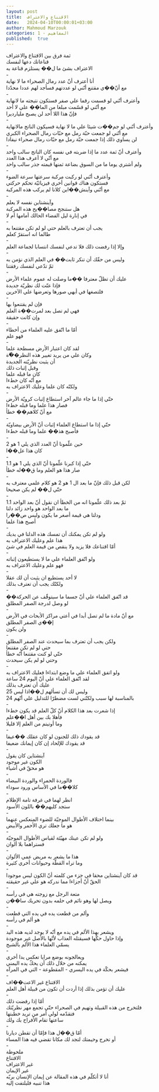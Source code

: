 ```yaml
---
layout: post
title:  الاقتناع والاعتراف
date:   2024-04-10T00:00:01+03:00
author: Mahmoud Marzouk
categories: 1 - المفاهيم
published:  true
---
```

ثمة فرق بين الاقتناع والاعتراف\
قناعاتك دعها لنفسك\
الاعتراف بشئ ما ل�� يستلزم قناعة به\
-\
أنا أعترف أنّ عدد رمال الصحراء ما لا نهاية\
مع أنّ��ي مقتنع أنّني لو عددتهم فسأجد لهم عددا محدّدا\
-\
وأعترف أنّني لو قسمت رقما علي صفر فستكون نتيجته ما لانهاية\
مع أنّني لو قسّمت مبلغا من الما�� علي لا أحد\
فإنّ هذا اللا أحد لن يصبح مليارديرا\
-\
وأعترف أنّني لو جم��ت شيئا علي ما لا نهاية فسيكون الناتج
مالانهاية\
مع أنّني لو جمعت حبّة رمل مع حبّات رمال الصحراء الكبري\
لن يساوي ذلك إذا جمعت حبّة رمل مع حبّات رمال صحراء نيفادا\
-\
وأعترف أنّ ثمة عدد ما إذا ضربته في نفسه كان الناتج سالب
واحد\
مع أنّي لا أعرف هذا العدد\
ولم أشتري يوما ما من السوق بضاعة ثمنها قيمته جذر سالب واحد\
-\
وأعترف أنّني لو ركبت مركبة سرعتها سرعة الضوء\
فستكون هناك قوانين أخري فيزيائيّة تحكم حركتي\
مع أنّني وآينش��اين كلانا لم يركب هذه المركبة\
-\
وآينشتاين نفسه لا يعلم\
هل ستنجح مصا��يح هذه المركبة\
في إنارة ليل الفضاء الحالك أمامها أم لا\
-\
يجب أن تعترف بالعلم حتي لو لم تكن مقتنعا به\
طالما انه استقرّ كعلم\
-\
وإلا إذا رفضت ذلك فلا تدعي لنفسك انتسابا لجماعة العلم\
-\
وليس من حقّك أن تنكر ثابت�� في العلم الذي نؤمن به\
ثمّ تدّعي لنفسك رفقتنا\
-\
عليك أن تظلّ معترفا ��ما وصلت له عموم علماء الأرض\
فإذا عنّت لك نظريّة جديدة\
فلتصغها في أبهي صورها وتعرضها علي الآخرين\
-\
فإن لم يقتنعوا بها\
فهي لم تصل بعد لمرت��ة العلم\
وإن كانت حقيقة\
-\
أمّا ما اتّفق عليه العلماء من أخطاء\
فهو علم\
-\
لقد كان اعتبار الأرض مسطحة علما\
وكان علي من يريد تغيير هذه النظر��ّة\
أن يثبت نظريّته الجديدة\
وقبل إثبات ذلك\
كان ما قبله علما\
مع أنّه كان خطءا\
ولكنّه كان علما وعليك الاعتراف به\
-\
حتّي إذا ما جاء عالم آخر استطاع إثبات كرويّة الأرض\
فصار هذا علما وما قبله خطءا\
مع أنّ كلاهم�� خطأ\
-\
حتّي إذا ما استطاع العلماء إثبات أنّ الأرض بيضاويّة\
فأصبح هذ�� علما وما قبله خطءا\
-\
حين علّمونا أنّ العدد الذي يلي 1 هو 2\
كان هذا عل��ا\
-\
حتّي إذا كبرنا علّمونا أنّ الذي يلي 1 هو 1.1\
صار هذا هو العلم وما ق��له خطأ\
-\
لكن قبل ذلك فإنّ ما بعد ال 1 هو 2 هو كلام علمي معترف به\
حتّي ل�� لم يكن صحيحا\
-\
ثمّ بعد ذلك علّمونا انه من الخطأ ان نقول أنّ بعد الواحد 1.1\
ما بعد الواحد هو واحد زائد دلتا\
ودلتا هي قيمة أصغر ما يكون وليس ص��را\
أصبح هذا علما\
-\
ولو لم تكن يمكنك أن تمسك هذه الدلتا في يديك\
هذا علم وعليك الاعتراف به\
أمّا اقتناعك فلا يزيد ولا ينقص من قيمة العلم في شئ\
-\
ولو اتّفق العلماء علي ما لا يستطيعون إثباته\
فهو علم وعليك الاعتراف به\
-\
لا أحد يستطيع ان يثبت أن لك عقلا\
ولكنّك يجب أن تعترف بذلك\
-\
��قد اتّفق العلماء علي أنّ جسما ما سيتوقّف عن الحركة\
لو وصل لدرجة الصفر المطلق\
-\
مع أنّ مادة ما لم تصل أبدا في أعتي مراكز الأبحاث في الأرض\
إ��ي الصفر المطلق\
ولن يكون\
-\
ولكن يجب أن تعترف بما سيحدث عند الصفر المطلق\
حتي لو لم تكن مقتنعا\
حتّي لو كنت مقتنعا أنّه خطأ\
وحتي لو لم يكن سيحدث\
-\
ولو اتفق العلماء علي ما وضع ابتداءا فعليك الاعتراف به\
لقد اتّفق العلماء علي أنّ اليوم 24 ساعة\
عليك أن تعترف بذلك\
وليس لك أن تسألهم ل��اذا ليس 25\
بالمناسبة لها سبب ولكنّني لست مضطرّا للتدليل علي أنّهم 24\
-\
إذا شعرت بعد هذا الكلام أنّ كلّ العلم قد يكون خطءا\
فأهلا بك بين أهل ا��علم\
وما أوتيتم من العلم إلا قليلا\
-\
قد يقودك ذلك للجنون لو كان عقلك ��عيفا\
قد يقودك للإلحاد إن كان إيمانك ضعيفا\
-\
آينشتاين كان يقول\
الكون غير موجود\
هو محقّ في أشياء\
-\
فالوردة الحمراء والوردة البيضاء\
كلا��ما في الأساس ورود سوداء\
-\
انظر لهما في غرفة تامة الإظلام\
ستجد كليهم�� باللون الأسود\
-\
بينما اختلاف الأطوال الموجيّة للضوء المنعكس عنهما\
هو ما جعلك تري الأحمر والأبيض\
-\
ولو لم تكن عينك مهيّئة لقياس الأطوال الموجيّة\
فستراهما بلا ألوان\
-\
هذا ما يشعر به مريض عمي الألوان\
وما تراه القطّة وحيوانات أخري كثيرة\
-\
قد كان آينشتاين محقا في جزء من كلمته أنّ الكون ليس موجودا\
الحقّ أنّ أجزاءا مما ندركه هو علي غير حقيقته\
-\
متعة الرجل مع زوجته هي في رأسه\
ويصل لها وهو نائم في حلمه بدون تحريك سا��ن\
-\
وألم من قطعت يده في يده التي قطعت\
هو ألم في رأسه\
-\
ويشعر بهذا الألم في يده مع أنّه لا يوجد لديه هذه اليد\
وإذا حاول حكّها فسيقتله العذاب لأنّها بالأصل غير موجودة\
يسمّي العلماء هذا الألم بالشبح\
-\
ويعالجونه بوضع مرايا تعكس يدا أخري\
يمكنه من خلال ذلك أن يحكّ يده اليمني\
فيشعر بحكّة في يده اليسري - المقطوعة - التي في المرآه\
-\
الاقتناع غير الاعت��اف\
عليك أن تؤمن بذلك إذا أردت أن تكون من قبيلة أهل العلم\
-\
أمّا إذا رفضت ذلك\
فلتخرج من هذه القبيلة وتهيم في الصحراء حتّي تجمع مهر نظريّتك\
فتقدّمه لولي أمر من تريد خطبتها\
ساعتها تقام الأفراح بك ولك\
-\
أمّا ق��ل هذا فإمّا أن تقطن ديارنا\
أو تخرج وخيمتك لتجد لك مكانا تقضي فيه هذا المساء\
-\
ملحوظة\
الاقتناع\
غير الاعتراف\
غير الإيمان\
أنا لا أتكلّم في هذه المقالة عن إيمان الإنسان بربّه\
هذا تنبيه فليلتفت إليه
